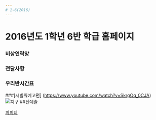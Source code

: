 ```yaml
---
# 1-6(2016)
---
```

# 2016년도 1학년 6반 학급 홈페이지  
### 비상연락망
### 전달사항
### 우리반시간표

###[시빌워예고편] (https://www.youtube.com/watch?v=SkrgOq_0CJA)
![지구](https://raw.githubusercontent.com/yeseul91/1-6_2016/gh-pages/images/earth.jpg)
##전예슬

[피피티](https://goo.gl/lKKw7E)
